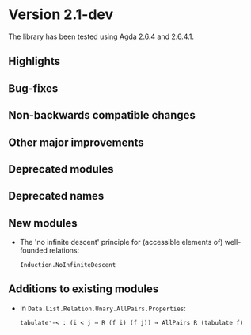 Version 2.1-dev
===============

The library has been tested using Agda 2.6.4 and 2.6.4.1.

Highlights
----------

Bug-fixes
---------

Non-backwards compatible changes
--------------------------------

Other major improvements
------------------------

Deprecated modules
------------------

Deprecated names
----------------

New modules
-----------

* The 'no infinite descent' principle for (accessible elements of) well-founded relations:
  ```
  Induction.NoInfiniteDescent
  ```

Additions to existing modules
-----------------------------

* In `Data.List.Relation.Unary.AllPairs.Properties`:
  ```
  tabulate⁺-< : (i < j → R (f i) (f j)) → AllPairs R (tabulate f)
  ```
  
